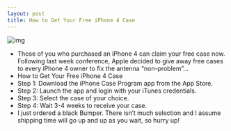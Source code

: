 ```yaml
---
layout: post
title: How to Get Your Free iPhone 4 Case
---
```

![img](http://media.idownloadblog.com/wp-content/uploads/2010/07/iPhone-4-Case-Program.jpg)
* Those of you who purchased an iPhone 4 can claim your free case now. Following last week conference, Apple decided to give away free cases to every iPhone 4 owner to fix the antenna “non-problem”…
* How to Get Your Free iPhone 4 Case
* Step 1: Download the iPhone Case Program app from the App Store.
* Step 2: Launch the app and login with your iTunes credentials.
* Step 3: Select the case of your choice.
* Step 4: Wait 3-4 weeks to receive your case.
* I just ordered a black Bumper. There isn’t much selection and I assume shipping time will go up and up as you wait, so hurry up!

